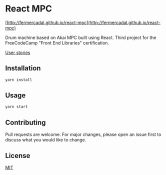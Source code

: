 # React MPC

[http://fermercadal.github.io/react-mpc](http://fermercadal.github.io/react-mpc)

Drum machine based on Akai MPC built using React. Third project for the FreeCodeCamp "Front End Libraries" certification.

[User stories](https://www.freecodecamp.org/learn/front-end-libraries/front-end-libraries-projects/build-a-drum-machine)



## Installation

```bash
yarn install
```

## Usage

```bash
yarn start
```

## Contributing
Pull requests are welcome. For major changes, please open an issue first to discuss what you would like to change.

## License
[MIT](https://choosealicense.com/licenses/mit/)